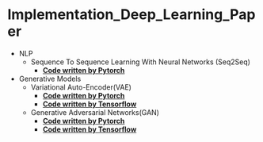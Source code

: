# Implementation_Deep_Learning_Paper
  - NLP
    - Sequence To Sequence Learning With Neural Networks (Seq2Seq)
      - <b>[Code written by Pytorch](https://github.com/chang-heekim/Implementation_Deep_Learning_Paper/blob/main/Sequence_To_Sequence_Learning_With_Neural_Networks/Seq2Seq_Pytorch.ipynb)</b>
  - Generative Models
    - Variational Auto-Encoder(VAE)
      - <b>[Code written by Pytorch](https://github.com/chang-heekim/Implementation_Deep_Learning_Paper/blob/main/Auto-Encoding%20Variational%20Bayes/VAE_for_MNIST_Pytorch.ipynb)</b>
      - <b>[Code written by Tensorflow](https://github.com/chang-heekim/Implementation_Deep_Learning_Paper/blob/main/Auto-Encoding%20Variational%20Bayes/VAE_for_MNIST_Tensorflow.ipynb)</b>
    - Generative Adversarial Networks(GAN)
      - <b>[Code written by Pytorch](https://github.com/chang-heekim/Implementation_Deep_Learning_Paper/blob/main/Generative%20Adversarial%20Networks/GAN_for_MNIST_Pytorch.ipynb)</b> 
      -  <b>[Code written by Tensorflow](https://github.com/chang-heekim/Implementation_Deep_Learning_Paper/blob/main/Generative%20Adversarial%20Networks/GAN_for_MNIST_Tensorflow.ipynb)</b> 

